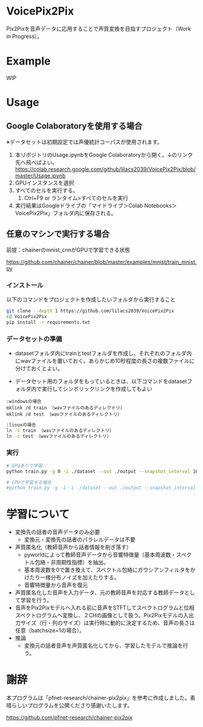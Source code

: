 # VoicePix2Pix
Pix2Pixを音声データに応用することで声質変換を目指すプロジェクト（Work in Progress）。





# Example

WIP




# Usage
## Google Colaboratoryを使用する場合

※データセットは初期設定では声優統計コーパスが使用されます。

1. 本リポジトリのUsage.ipynbをGoogle Colaboratoryから開く。↓のリンク先へ飛べばよい。
   https://colab.research.google.com/github/lilacs2039/VoicePix2Pix/blob/master/Usage.ipynb
2. GPUインスタンスを選択
3. すべてのセルを実行する。
   1. Ctrl+F9 or ランタイム>すべてのセルを実行
4. 実行結果はGoogleドライブの「マイドライブ＞Colab Notebooks＞VoicePix2Pix」フォルダ内に保存される。





## 任意のマシンで実行する場合

前提：chainerのmnist_cnnがGPUで学習できる状態

https://github.com/chainer/chainer/blob/master/examples/mnist/train_mnist.py



### インストール

以下のコマンドをプロジェクトを作成したいフォルダから実行すること

```bash
git clone --depth 1 https://github.com/lilacs2039/VoicePix2Pix
cd VoicePix2Pix
pip install -r requirements.txt

```



### データセットの準備

- datasetフォルダ内にtrainとtestフォルダを作成し、それぞれのフォルダ内にwavファイルを置いておく。あらかじめ10秒程度の長さの複数ファイルに分けておくとよい。

- データセット用のフォルダをもっているときは、以下コマンドをdatasetフォルダ内で実行してシンボリックリンクを作成してもよい



```
:windowsの場合
mklink /d train （wavファイルのあるディレクトリ）
mklink /d test （wavファイルのあるディレクトリ）
```

```bash
:linuxの場合
ln -s train （wavファイルのあるディレクトリ）
ln -s test （wavファイルのあるディレクトリ）
```



### 実行

```bash
# GPUありで学習
python train.py -g 0 -i ./dataset --out ./output --snapshot_interval 1000 --shared_mem 64000000

# CPUで学習する場合
#python train.py -g -1 -i ./dataset --out ./output --snapshot_interval 1000 --shared_mem 64000000


```





# 学習について

- 変換先の話者の音声データのみ必要
  - 変換元・変換先の話者のパラレルデータは不要
- 声質匿名化（教師音声から話者情報を削ぎ落す）
  - pyworldによって教師音声データから音響特徴量（基本周波数・スペクトル包絡・非周期性指標）を抽出。
  - 基本周波数を0で置き換えて、スペクトル包絡にガウシアンフィルタをかけたり一様分布ノイズを加えたりする。
  - 音響特徴量から音声を復元
- 声質匿名化した音声を入力データ、元の教師音声を対応する教師データとして学習を行う。
- 音声をPix2Pixモデルへ入れる前に音声をSTFTしてスペクトログラムと位相スペクトログラムへ変換し、２CHの画像として扱う。Pix2Pixモデルの入出力サイズ（行・列のサイズ）は実行時に動的に決定するため、音声の長さは任意（batchsize=1の場合）。
- 推論
  - 変換元の話者音声を声質匿名化してから、学習したモデルで推論を行う。





# 謝辞

本プログラムは「pfnet-research/chainer-pix2pix」を参考に作成しました。素晴らしいプログラムを公開くださり感謝いたします。

https://github.com/pfnet-research/chainer-pix2pix







